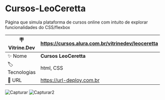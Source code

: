 # Cursos-LeoCeretta

Página que simula plataforma de cursos online com intuito de explorar funcionalidades do CSS/flexbox

| :placard: Vitrine.Dev |  https://cursos.alura.com.br/vitrinedev/leoceretta   |
| -------------  | --- |
| :sparkles: Nome        | **Cursos LeoCeretta**
| :label: Tecnologias | html, CSS
| :rocket: URL         | https://url-deploy.com.br

<!-- Inserir imagem com a #vitrinedev ao final do link -->
![Capturar](https://github.com/LeoCeretta/Cursos-LeoCeretta/assets/74743013/4cf72476-c087-49f5-ab4d-8721b157c327#vitrinedev)
![Capturar2](https://github.com/LeoCeretta/Cursos-LeoCeretta/assets/74743013/e81cd6c7-b0b7-4da2-9cc0-ace0d07b7b65#vitrinedev)
